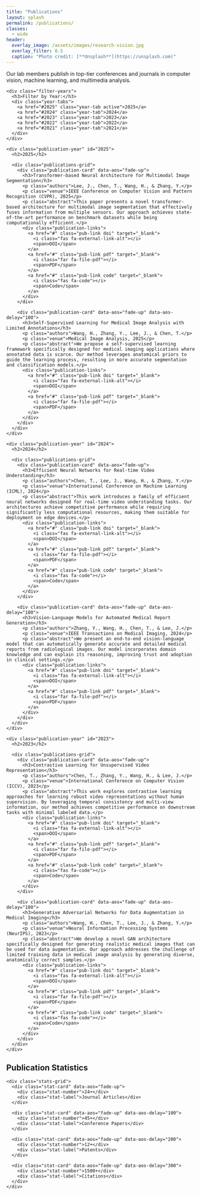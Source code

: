 ```yaml
---
title: "Publications"
layout: splash
permalink: /publications/
classes:
  - wide
header:
  overlay_image: /assets/images/research-vision.jpg
  overlay_filter: 0.5
  caption: "Photo credit: [**Unsplash**](https://unsplash.com)"
---
```


<div class="publications-container">
  <div class="publications-intro">
    <p>Our lab members publish in top-tier conferences and journals in computer vision, machine learning, and multimedia analysis.</p>
    
    <div class="filter-years">
      <h3>Filter by Year:</h3>
      <div class="year-tabs">
        <a href="#2025" class="year-tab active">2025</a>
        <a href="#2024" class="year-tab">2024</a>
        <a href="#2023" class="year-tab">2023</a>
        <a href="#2022" class="year-tab">2022</a>
        <a href="#2021" class="year-tab">2021</a>
      </div>
    </div>

    <div class="publication-year" id="2025">
      <h2>2025</h2>
      
      <div class="publications-grid">
        <div class="publication-card" data-aos="fade-up">
          <h3>Transformer-based Neural Architecture for Multimodal Image Segmentation</h3>
          <p class="authors">Lee, J., Chen, T., Wang, H., & Zhang, Y.</p>
          <p class="venue">IEEE Conference on Computer Vision and Pattern Recognition (CVPR), 2025</p>
          <p class="abstract">This paper presents a novel transformer-based architecture for multimodal image segmentation that effectively fuses information from multiple sensors. Our approach achieves state-of-the-art performance on benchmark datasets while being computationally efficient.</p>
          <div class="publication-links">
            <a href="#" class="pub-link doi" target="_blank">
              <i class="fas fa-external-link-alt"></i>
              <span>DOI</span>
            </a>
            <a href="#" class="pub-link pdf" target="_blank">
              <i class="far fa-file-pdf"></i>
              <span>PDF</span>
            </a>
            <a href="#" class="pub-link code" target="_blank">
              <i class="fas fa-code"></i>
              <span>Code</span>
            </a>
          </div>
        </div>
        
        <div class="publication-card" data-aos="fade-up" data-aos-delay="100">
          <h3>Self-Supervised Learning for Medical Image Analysis with Limited Annotations</h3>
          <p class="authors">Wang, H., Zhang, Y., Lee, J., & Chen, T.</p>
          <p class="venue">Medical Image Analysis, 2025</p>
          <p class="abstract">We propose a self-supervised learning framework specifically designed for medical imaging applications where annotated data is scarce. Our method leverages anatomical priors to guide the learning process, resulting in more accurate segmentation and classification models.</p>
          <div class="publication-links">
            <a href="#" class="pub-link doi" target="_blank">
              <i class="fas fa-external-link-alt"></i>
              <span>DOI</span>
            </a>
            <a href="#" class="pub-link pdf" target="_blank">
              <i class="far fa-file-pdf"></i>
              <span>PDF</span>
            </a>
          </div>
        </div>
      </div>
    </div>
    
    <div class="publication-year" id="2024">
      <h2>2024</h2>
      
      <div class="publications-grid">
        <div class="publication-card" data-aos="fade-up">
          <h3>Efficient Neural Networks for Real-time Video Understanding</h3>
          <p class="authors">Chen, T., Lee, J., Wang, H., & Zhang, Y.</p>
          <p class="venue">International Conference on Machine Learning (ICML), 2024</p>
          <p class="abstract">This work introduces a family of efficient neural networks designed for real-time video understanding tasks. Our architectures achieve competitive performance while requiring significantly less computational resources, making them suitable for deployment on edge devices.</p>
          <div class="publication-links">
            <a href="#" class="pub-link doi" target="_blank">
              <i class="fas fa-external-link-alt"></i>
              <span>DOI</span>
            </a>
            <a href="#" class="pub-link pdf" target="_blank">
              <i class="far fa-file-pdf"></i>
              <span>PDF</span>
            </a>
            <a href="#" class="pub-link code" target="_blank">
              <i class="fas fa-code"></i>
              <span>Code</span>
            </a>
          </div>
        </div>
        
        <div class="publication-card" data-aos="fade-up" data-aos-delay="100">
          <h3>Vision-Language Models for Automated Medical Report Generation</h3>
          <p class="authors">Zhang, Y., Wang, H., Chen, T., & Lee, J.</p>
          <p class="venue">IEEE Transactions on Medical Imaging, 2024</p>
          <p class="abstract">We present an end-to-end vision-language model that can automatically generate accurate and detailed medical reports from radiological images. Our model incorporates domain knowledge and can explain its reasoning, improving trust and adoption in clinical settings.</p>
          <div class="publication-links">
            <a href="#" class="pub-link doi" target="_blank">
              <i class="fas fa-external-link-alt"></i>
              <span>DOI</span>
            </a>
            <a href="#" class="pub-link pdf" target="_blank">
              <i class="far fa-file-pdf"></i>
              <span>PDF</span>
            </a>
          </div>
        </div>
      </div>
    </div>
    
    <div class="publication-year" id="2023">
      <h2>2023</h2>
      
      <div class="publications-grid">
        <div class="publication-card" data-aos="fade-up">
          <h3>Contrastive Learning for Unsupervised Video Representation</h3>
          <p class="authors">Chen, T., Zhang, Y., Wang, H., & Lee, J.</p>
          <p class="venue">International Conference on Computer Vision (ICCV), 2023</p>
          <p class="abstract">This work explores contrastive learning approaches for learning robust video representations without human supervision. By leveraging temporal consistency and multi-view information, our method achieves competitive performance on downstream tasks with minimal labeled data.</p>
          <div class="publication-links">
            <a href="#" class="pub-link doi" target="_blank">
              <i class="fas fa-external-link-alt"></i>
              <span>DOI</span>
            </a>
            <a href="#" class="pub-link pdf" target="_blank">
              <i class="far fa-file-pdf"></i>
              <span>PDF</span>
            </a>
            <a href="#" class="pub-link code" target="_blank">
              <i class="fas fa-code"></i>
              <span>Code</span>
            </a>
          </div>
        </div>
        
        <div class="publication-card" data-aos="fade-up" data-aos-delay="100">
          <h3>Generative Adversarial Networks for Data Augmentation in Medical Imaging</h3>
          <p class="authors">Wang, H., Chen, T., Lee, J., & Zhang, Y.</p>
          <p class="venue">Neural Information Processing Systems (NeurIPS), 2023</p>
          <p class="abstract">We develop a novel GAN architecture specifically designed for generating realistic medical images that can be used for data augmentation. Our approach addresses the challenge of limited training data in medical image analysis by generating diverse, anatomically correct samples.</p>
          <div class="publication-links">
            <a href="#" class="pub-link doi" target="_blank">
              <i class="fas fa-external-link-alt"></i>
              <span>DOI</span>
            </a>
            <a href="#" class="pub-link pdf" target="_blank">
              <i class="far fa-file-pdf"></i>
              <span>PDF</span>
            </a>
            <a href="#" class="pub-link code" target="_blank">
              <i class="fas fa-code"></i>
              <span>Code</span>
            </a>
          </div>
        </div>
      </div>
    </div>
  </div>
</div>

<div class="publications-stats">
  <div class="stats-container">
    <h2>Publication Statistics</h2>
    
    <div class="stats-grid">
      <div class="stat-card" data-aos="fade-up">
        <div class="stat-number">24+</div>
        <div class="stat-label">Journal Articles</div>
      </div>
      
      <div class="stat-card" data-aos="fade-up" data-aos-delay="100">
        <div class="stat-number">45+</div>
        <div class="stat-label">Conference Papers</div>
      </div>
      
      <div class="stat-card" data-aos="fade-up" data-aos-delay="200">
        <div class="stat-number">12+</div>
        <div class="stat-label">Patents</div>
      </div>
      
      <div class="stat-card" data-aos="fade-up" data-aos-delay="300">
        <div class="stat-number">1500+</div>
        <div class="stat-label">Citations</div>
      </div>
    </div>
  </div>
</div>